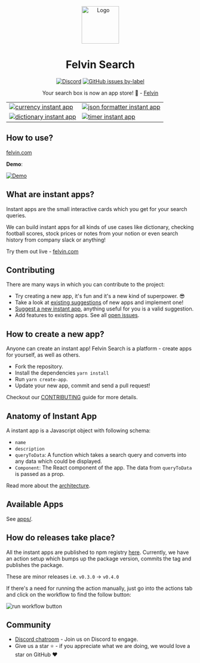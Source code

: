 <div align="center">
<!-- Logo -->
<img height="100" src="/.github/assets/readme/logo_large.png" alt="Logo" />
<h1>Felvin Search</h1>

<!-- Badges -->

<a href="https://discord.gg/2W8PgyaxHA"><img src="https://img.shields.io/discord/877966745699246140?color=%237289DA&label=Discord&logo=discord&logoColor=%237289DA&style=flat-square" alt="Discord" /></a>
<a href="https://github.com/felvin-search/instant-apps/issues?q=is%3Aissue+is%3Aopen+label%3A%22good+first+issue%22"><img alt="GitHub issues by-label" src="https://img.shields.io/github/issues-raw/felvin-search/instant-apps/good%20first%20issue?color=green&label=Good%20first%20issues&logo=github&style=flat-square"></a>

Your search box is now an app store! 🎉 - [Felvin](https://felvin.com)

</div>

<!-- Concern: Does this convey that these apps are running on a website? Gif is https://youtu.be/1eGCEi1PDMg -->


|                                                                                                                                                                                                         |                                                                                                                                                                                                     |
| ------------------------------------------------------------------------------------------------------------------------------------------------------------------------------------------------------- | --------------------------------------------------------------------------------------------------------------------------------------------------------------------------------------------------- |
| [<img  alt="currency instant app" src="https://raw.githubusercontent.com/felvin-search/instant-apps/master/.github/assets/readme/currency-example.png">](https://felvin.com/search?q=500+usd+to+inr)    | [<img  alt="json formatter instant app" src="https://raw.githubusercontent.com/felvin-search/instant-apps/master/.github/assets/readme/json-example.png">](https://felvin.com/search?q=format+json) |
| [<img  alt="dictionary instant app" src="https://raw.githubusercontent.com/felvin-search/instant-apps/master/.github/assets/readme/dictionary-example.png">](https://felvin.com/search?q=gonzo+meaning) | [<img  alt="timer instant app" src="https://raw.githubusercontent.com/felvin-search/instant-apps/master/.github/assets/readme/timer-example.png">](https://felvin.com/search?q=10+minutes+timer)    |

## How to use?

[felvin.com](https://felvin.com)

**Demo**:

[![Demo](https://img.youtube.com/vi/1eGCEi1PDMg/0.jpg)](https://www.youtube.com/watch?v=1eGCEi1PDMg)


## What are instant apps?

Instant apps are the small interactive cards which you get for your search queries.

We can build instant apps for all kinds of use cases like dictionary, checking football scores, stock prices or notes from your notion or even search history from company slack or anything!

Try them out live - [felvin.com](https://felvin.com/search?q=gonzo%20meaning)

## Contributing

There are many ways in which you can contribute to the project:

- Try creating a new app, it's fun and it's a new kind of superpower. 😎
- Take a look at [existing suggestions](https://github.com/felvin-search/instant-apps/issues?q=is%3Aopen+is%3Aissue+label%3Aproposal) of new apps and implement one!
- [Suggest a new instant app](https://github.com/felvin-search/instant-apps/issues/new/choose), anything useful for you is a valid suggestion.
- Add features to existing apps. See all [open issues](https://github.com/felvin-search/instant-apps/issues?q=is%3Aopen+is%3Aissue).

<!--
```sh
git clone ....
cd something
```
 -->

## How to create a new app?

Anyone can create an instant app! Felvin Search is a platform - create apps for yourself, as well as others.

- Fork the repository.
- Install the dependencies `yarn install`
- Run `yarn create-app`.
- Update your new app, commit and send a pull request!

<!--- Insert a minute explainer --->

Checkout our [CONTRIBUTING](./CONTRIBUTING.md) guide for more details.

## Anatomy of Instant App

A instant app is a Javascript object with following schema:

- `name`
- `description`
- `queryToData`: A function which takes a search query and converts into any data which could be displayed.
- `Component`: The React component of the app. The data from `queryToData` is passed as a prop.

Read more about the [architecture](https://docs.felvin.com/instant-apps/architecture).

## Available Apps

<!-- Expand this with screenshots and example queries, as well as author(s). Write a script to generate this section automatically. -->

See [apps/](apps).

## How do releases take place?

All the instant apps are published to npm registry [here](https://www.npmjs.com/package/@felvin-search/apps). Currently, we have an action setup which bumps up the package version, commits the tag and publishes the package.

These are minor releases i.e. `v0.3.0` -> `v0.4.0`

If there's a need for running the action manually, just go into the actions tab and click on the workflow to find the follow button:

![run workflow button](https://i.imgur.com/2I43CnE.png)

## Community

- [Discord chatroom](https://discord.gg/2W8PgyaxHA) - Join us on Discord to engage.
- Give us a star ⭐️ - if you appreciate what we are doing, we would love a star on GitHub ❤️
